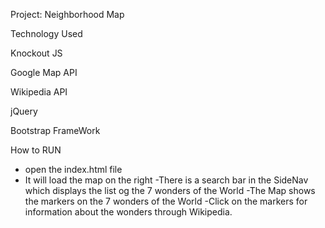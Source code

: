 Project: Neighborhood Map

Technology Used

Knockout JS 

Google Map API

Wikipedia API

jQuery

Bootstrap FrameWork

How to RUN

- open the index.html file
- It will load the map on the right
-There is a search bar in the SideNav which displays the list og the 7 wonders of the World
-The Map shows the markers on the 7 wonders of the World
-Click on the markers for information about the wonders through Wikipedia.
